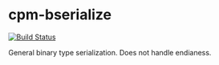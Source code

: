 cpm-bserialize
==============

[![Build
Status](https://travis-ci.org/iauns/cpm-bserialize.png)](https://travis-ci.org/iauns/cpm-bserialize)

General binary type serialization. Does not handle endianess.
